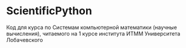# ScientificPython
Код для курса по Системам компьютерной математики (научные вычисления), читаемого на 1 курсе института ИТММ Университета Лобачевского
